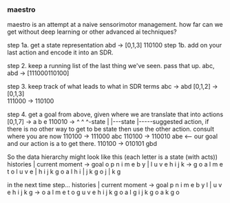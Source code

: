 ### maestro
maestro is an attempt at a naive sensorimotor management. how far can we get without deep learning or other advanced ai techniques?



step 1a. get a state representation
          abd   ->  [0,1,3]
                    110100
step 1b. add on your last action and encode it into an SDR.

step 2. keep a running list of the last thing we've seen. pass that up.
          abc, abd  -> [111000110100]

step 3. keep track of what leads to what in SDR terms
          abc     ->  abd
          [0,1,2] ->  [0,1,3]  
          111000  ->  110100

step 4. get a goal from above, given where we are translate that into actions
          [0,1,7] ->  a b e
          110010  ->  ^ ^ ^-state
                      | |---state
                      |-----suggested action, if there is no other way to get
                            to be state then use the other action.
        consult where you are now
        110100  ->  111000 abc
        110100  ->  110010 abe  <-- our goal and our action is a to get there.
        110100  ->  010101 gbd


So the data hierarchy might look like this (each letter is a state (with acts))
  histories       | current moment    ->  goal
  o p n i m e b y | l u v e h i j k   ->  g o a l m e t o
          l u v e | h i j k               g o a l
              h i | j k                   g o
                j | k                     g

in the next time step...
  histories       | current moment    ->  goal
  p n i m e b y l | u v e h i j k g   ->  o a l m e t o g
                    u v e h i j k g       o a l g
                            i j k g       o a
                                k g       o
